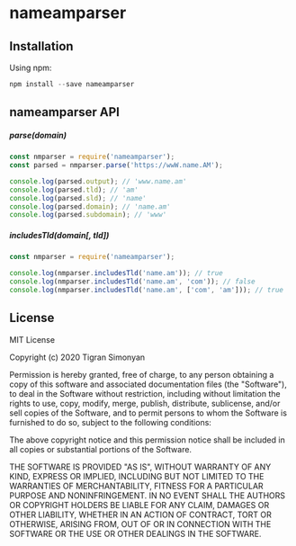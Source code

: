 # nameamparser


## Installation

Using npm:

```js
npm install --save nameamparser
```

## nameamparser API

##### parse(domain)

```js
const nmparser = require('nameamparser');
const parsed = nmparser.parse('https://wwW.name.AM');

console.log(parsed.output); // 'www.name.am'
console.log(parsed.tld); // 'am'
console.log(parsed.sld); // 'name'
console.log(parsed.domain); // 'name.am'
console.log(parsed.subdomain); // 'www'

```

##### includesTld(domain[, tld])


```js
const nmparser = require('nameamparser');

console.log(nmparser.includesTld('name.am')); // true
console.log(nmparser.includesTld('name.am', 'com')); // false
console.log(nmparser.includesTld('name.am', ['com', 'am'])); // true

```

## License

MIT License

Copyright (c) 2020 Tigran Simonyan

Permission is hereby granted, free of charge, to any person obtaining a copy
of this software and associated documentation files (the "Software"), to deal
in the Software without restriction, including without limitation the rights
to use, copy, modify, merge, publish, distribute, sublicense, and/or sell
copies of the Software, and to permit persons to whom the Software is
furnished to do so, subject to the following conditions:

The above copyright notice and this permission notice shall be included in all
copies or substantial portions of the Software.

THE SOFTWARE IS PROVIDED "AS IS", WITHOUT WARRANTY OF ANY KIND, EXPRESS OR
IMPLIED, INCLUDING BUT NOT LIMITED TO THE WARRANTIES OF MERCHANTABILITY,
FITNESS FOR A PARTICULAR PURPOSE AND NONINFRINGEMENT. IN NO EVENT SHALL THE
AUTHORS OR COPYRIGHT HOLDERS BE LIABLE FOR ANY CLAIM, DAMAGES OR OTHER
LIABILITY, WHETHER IN AN ACTION OF CONTRACT, TORT OR OTHERWISE, ARISING FROM,
OUT OF OR IN CONNECTION WITH THE SOFTWARE OR THE USE OR OTHER DEALINGS IN THE
SOFTWARE.
